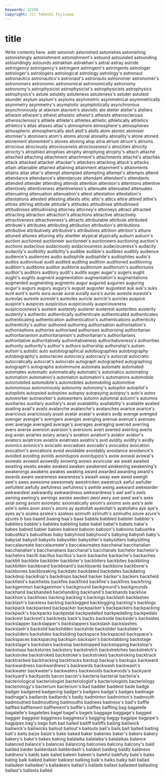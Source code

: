 ```yaml
---
Keywords: 12158 
Copyright: (C) Takeshi Fujisawa
---
```


# title

Write contents here.
astir astonish astonished astonishes astonishing astonishingly astonishment astonishment's astound astounded
astounding astoundingly astounds astrakhan astrakhan's astral astray astride astringency astringency's
astringent astringent's astringents astrologer astrologer's astrologers astrological astrology astrology's astronaut
astronautics astronautics's astronaut's astronauts astronomer astronomer's astronomers astronomic astronomical astronomically
astronomy astronomy's astrophysicist astrophysicist's astrophysicists astrophysics astrophysics's astute astutely astuteness
astuteness's astuter astutest asunder asylum asylum's asylums asymmetric asymmetrical asymmetrically
asymmetry asymmetry's asymptotic asymptotically asynchronous asynchronously at atavism atavism's atavistic
ate atelier atelier's ateliers atheism atheism's atheist atheistic atheist's atheists
atherosclerosis atherosclerosis's athlete athlete's athletes athletic athletically athletics athletics's atlas
atlases atlas's atmosphere atmosphere's atmospheres atmospheric atmospherically atoll atoll's atolls
atom atomic atomiser atomiser's atomisers atom's atoms atonal atonality atonality's
atone atoned atonement atonement's atones atoning atop atria atrium atrium's
atriums atrocious atrociously atrociousness atrociousness's atrocities atrocity atrocity's atrophied atrophies
atrophy atrophying atrophy's attach attaché attached attaching attachment attachment's attachments
attaché's attachés attack attacked attacker attacker's attackers attacking attack's attacks
attain attainable attained attaining attainment attainment's attainments attains attar attar's
attempt attempted attempting attempt's attempts attend attendance attendance's attendances attendant
attendant's attendants attended attender attending attends attention attention's attentions attentive
attentively attentiveness attentiveness's attenuate attenuated attenuates attenuating attenuation attenuation's attest
attestation attestation's attestations attested attesting attests attic attic's attics attire
attired attire's attires attiring attitude attitude's attitudes attitudinise attitudinised attitudinises
attitudinising attorney attorney's attorneys attract attracted attracting attraction attraction's attractions
attractive attractively attractiveness attractiveness's attracts attributable attribute attributed attribute's attributes
attributing attribution attribution's attributions attributive attributively attributive's attributives attrition attrition's
attune attuned attunes attuning atty atwitter atypical atypically auburn auburn's
auction auctioned auctioneer auctioneer's auctioneers auctioning auction's auctions audacious audaciously
audaciousness audaciousness's audacity audacity's audibility audibility's audible audible's audibles audibly
audience audience's audiences audio audiophile audiophile's audiophiles audio's audios audiovisual
audit audited auditing audition auditioned auditioning audition's auditions auditor auditoria
auditorium auditorium's auditoriums auditor's auditors auditory audit's audits auger auger's
augers aught aught's aughts augment augmentation augmentation's augmentations augmented augmenting
augments augur augured auguries auguring augur's augurs augury augury's august
auguster augustest auk auk's auks aunt aunt's aunts aura aurae
aural aurally aura's auras aureola aureola's aureolas aureole aureole's aureoles
auricle auricle's auricles auspice auspice's auspices auspicious auspiciously auspiciousness auspiciousness's
austere austerely austerer austerest austerities austerity austerity's authentic authentically authenticate
authenticated authenticates authenticating authentication authentication's authentications authenticity authenticity's author authored
authoring authorisation authorisation's authorisations authorise authorised authorises authorising authoritarian authoritarianism
authoritarianism's authoritarian's authoritarians authoritative authoritatively authoritativeness authoritativeness's authorities authority authority's
author's authors authorship authorship's autism autism's autistic auto autobiographical autobiographies
autobiography autobiography's autocracies autocracy autocracy's autocrat autocratic autocratically autocrat's autocrats
autograph autographed autographing autograph's autographs autoimmune automata automate automated automates
automatic automatically automatic's automatics automating automation automation's automaton automaton's automatons
automobile automobiled automobile's automobiles automobiling automotive autonomous autonomously autonomy autonomy's
autopilot autopilot's autopilots autopsied autopsies autopsy autopsying autopsy's auto's autos
autoworker autoworker's autoworkers autumn autumnal autumn's autumns auxiliaries auxiliary auxiliary's
avail availability availability's available availed availing avail's avails avalanche avalanche's
avalanches avarice avarice's avaricious avariciously avast avatar avatar's avatars avdp
avenge avenged avenger avenger's avengers avenges avenging avenue avenue's avenues
aver average averaged average's averages averaging averred averring avers averse
aversion aversion's aversions avert averted averting averts avg avian aviaries
aviary aviary's aviation aviation's aviator aviator's aviators aviatrices aviatrix aviatrixes
aviatrix's avid avidity avidity's avidly avionics avionics's avocado avocadoes avocado's
avocados avocation avocation's avocations avoid avoidable avoidably avoidance avoidance's avoided
avoiding avoids avoirdupois avoirdupois's avow avowal avowal's avowals avowed avowedly
avowing avows avuncular aw await awaited awaiting awaits awake awaked
awaken awakened awakening awakening's awakenings awakens awakes awaking award awarded
awarding award's awards aware awareness awareness's awash away awe awed
aweigh awe's awes awesome awesomely awestricken awestruck awful awfuller awfullest
awfully awfulness awfulness's awhile awing awkward awkwarder awkwardest awkwardly awkwardness
awkwardness's awl awl's awls awning awning's awnings awoke awoken awol
awry axe axed axe's axes axial axing axiom axiomatic axiomatically
axiom's axioms axis axis's axle axle's axles axon axon's axons
ay ayatollah ayatollah's ayatollahs aye aye's ayes ay's azalea azalea's
azaleas azimuth azimuth's azimuths azure azure's azures b baa baaed
baaing baa's baas babble babbled babbler babbler's babblers babble's babbles
babbling babe babel babel's babels babe's babes babied babier babies
babiest baboon baboon's baboons babushka babushka's babushkas baby babyhood babyhood's
babying babyish baby's babysat babysit babysits babysitter babysitter's babysitters babysitting
baccalaureate baccalaureate's baccalaureates bacchanal bacchanalian bacchanalian's bacchanalians bacchanal's bacchanals bachelor
bachelor's bachelors bacilli bacillus bacillus's back backache backache's backaches backbit
backbite backbiter backbiter's backbiters backbites backbiting backbitten backboard backboard's backboards
backbone backbone's backbones backbreaking backdate backdated backdates backdating backdrop backdrop's
backdrops backed backer backer's backers backfield backfield's backfields backfire backfired
backfire's backfires backfiring backgammon backgammon's background background's backgrounds backhand backhanded
backhanding backhand's backhands backhoe backhoe's backhoes backing backing's backings backlash
backlashes backlash's backless backlog backlogged backlogging backlog's backlogs backpack backpacked
backpacker backpacker's backpackers backpacking backpack's backpacks backpedal backpedalled backpedalling backpedals
backrest backrest's backrests back's backs backside backside's backsides backslapper backslapper's
backslappers backslash backslashes backslash's backslid backslidden backslide backslider backslider's backsliders
backslides backsliding backspace backspaced backspace's backspaces backspacing backspin backspin's backstabbing
backstage backstage's backstairs backstop backstopped backstopping backstop's backstops backstories backstory
backstretch backstretches backstretch's backstroke backstroked backstroke's backstrokes backstroking backtrack backtracked
backtracking backtracks backup backup's backups backward backwardness backwardness's backwards backwash
backwash's backwater backwater's backwaters backwoods backwoods's backyard backyard's backyards bacon
bacon's bacteria bacterial bacteria's bacteriological bacteriologist bacteriologist's bacteriologists bacteriology bacteriology's
bacterium bacterium's bad badder baddest bade badge badger badgered badgering
badger's badgers badge's badges badinage badinage's badlands badlands's badly badminton
badminton's badmouth badmouthed badmouthing badmouths badness badness's bad's baffle baffled
bafflement bafflement's baffle's baffles baffling bag bagatelle bagatelle's bagatelles bagel
bagel's bagels baggage baggage's bagged baggier baggiest bagginess bagginess's bagging
baggy bagpipe bagpipe's bagpipes bag's bags bah bail bailed bailiff
bailiffs bailing bailiwick bailiwick's bailiwicks bailout bailout's bailouts bail's bails
bait baited baiting bait's baits baize baize's bake baked baker
bakeries baker's bakers bakery bakery's bake's bakes baking balalaika balalaika's
balalaikas balance balanced balance's balances balancing balconies balcony balcony's bald
balded balder balderdash balderdash's baldest balding baldly baldness baldness's balds
bale baled baleen baleen's baleful balefully bale's bales baling balk
balked balkier balkiest balking balk's balks balky ball ballad balladeer
balladeer's balladeers ballad's ballads ballast ballasted ballasting ballast's ballasts balled
